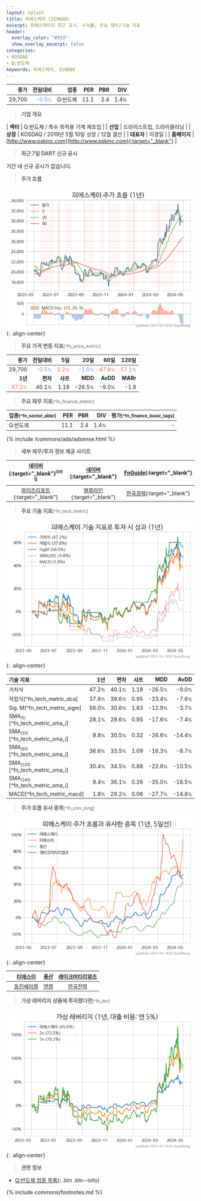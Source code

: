 ```yaml
---
layout: splash
title: 피에스케이 (319660)
excerpt: 피에스케이의 최근 공시, 수익률, 주요 재무/기술 지표
header:
  overlay_color: "#333"
  show_overlay_excerpt: false
categories:
- KOSDAQ
- Q:반도체
keywords: 피에스케이, 319660
---
```


| **종가** | **전일대비** | **업종** | **PER** | **PBR** | **DIV** |
| -------: | -----------: | -------: | ------: | ------: | ------: |
| 29,700 | <span style="color: cornflowerblue">-0.5<small>%</small></span> | Q:반도체 | 11.1 | 2.4 | 1.4<small>%</small> |

<!-- more -->


> **기업 개요**<a id="company"></a>

| <span style="white-space:nowrap;">**섹터**</span> | Q:반도체 / 특수 목적용 기계 제조업 |
| <span style="white-space:nowrap;">**산업**</span> | 드라이스트립, 드라이클리닝 |
| <span style="white-space:nowrap;">**상장**</span> | KOSDAQ / 2019년 5월 10일 상장 / 12월 결산 |
| <span style="white-space:nowrap;">**대표자**</span> | 이경일 |
| <span style="white-space:nowrap;">**홈페이지**</span> | [http://www.pskinc.com](http://www.pskinc.com){:target="_blank"} |


> **최근 7일 DART 신규 공시**<a id="dart"></a>

기간 내 신규 공시가 없습니다.


> **주가 흐름**<a id="price"></a>

![319660](/stock/images/319660.png){: .align-center}


> **주요 가격 변동 지표**<small>[^fn_price_metric]</small>

| **종가** | **전일대비** | **5일** | **20일** | **60일** | **120일** |
| -------: | -----------: | ------: | -------: | -------: | --------: |
| 29,700 | <span style="color: cornflowerblue">-0.5<small>%</small></span> | <span style="color: tomato">2.2<small>%</small></span> | <span style="color: cornflowerblue">-1.0<small>%</small></span> | <span style="color: tomato">47.8<small>%</small></span> | <span style="color: tomato">57.1<small>%</small></span> |
| **1년** | **편차** | **샤프** | **MDD** | **AvDD** | **MARr** |
| <span style="color: tomato">47.2<small>%</small></span> | 40.1<small>%</small> | 1.18 | -26.5<small>%</small> | -9.0<small>%</small> | -1.8 |


> **주요 재무 지표**<small>[^fn_finance_metric]</small>

| **업종**<small>[^fn_sector_abbr]</small> | **PER** | **PBR** | **DIV** | **평가**<small>[^fn_finance_basic_tags]</small> |
| :--------------------------------------- | ------: | ------: | ------: | ----------------------------------------------: |
| Q:반도체 | 11.1 | 2.4 | 1.4<small>%</small> | - |



{% include /commons/ads/adsense.html %}

> **세부 재무/투자 정보 제공 사이트**

| [네이버](https://m.stock.naver.com/domestic/stock/319660/finance/summary){:target="_blank"}<sup><small>모바일</small></sup> | [네이버](https://finance.naver.com/item/coinfo.naver?code=319660){:target="_blank"} | [FnGuide](https://comp.fnguide.com/SVO2/ASP/SVD_Invest.asp?gicode=A319660&MenuYn=Y){:target="_blank"} |
| :---: | :---: | :---: |
| [와이즈리포트](https://comp.wisereport.co.kr/company/c1040001.aspx?cmp_cd=319660){:target="_blank"} | [밸류라인](https://www.valueline.co.kr/finance/summary/319660){:target="_blank"} | [한국경제](https://markets.hankyung.com/stock/319660/financial-summary){:target="_blank"} |


> **주요 기술 지표**<small>[^fn_tech_metric]</small>


![319660](/stock/images/319660_tech.png){: .align-center}

| **기술 지표** | **1년** | **편차** | **샤프** | **MDD** | **AvDD** |
| :------------ | ------: | -----------: | -------: | ------: | -------: |
| 거치식 | 47.2<small>%</small> | 40.1<small>%</small> | 1.18 | -26.5<small>%</small> | -9.0<small>%</small> |
| 적립식[^fn_tech_metric_dca] | 37.8<small>%</small> | 39.6<small>%</small> | 0.95 | -23.4<small>%</small> | -7.6<small>%</small> |
| Sig. M[^fn_tech_metric_sigm] | 56.0<small>%</small> | 30.6<small>%</small> | 1.83 | -12.9<small>%</small> | -3.7<small>%</small> |
| SMA<small><sub>(5)</sub></small>[^fn_tech_metric_sma_i] | 28.1<small>%</small> | 29.6<small>%</small> | 0.95 | -17.6<small>%</small> | -7.4<small>%</small> |
| SMA<small><sub>(20)</sub></small>[^fn_tech_metric_sma_i] | 9.8<small>%</small> | 30.5<small>%</small> | 0.32 | -26.6<small>%</small> | -14.4<small>%</small> |
| SMA<small><sub>(60)</sub></small>[^fn_tech_metric_sma_i] | 36.6<small>%</small> | 33.5<small>%</small> | 1.09 | -16.3<small>%</small> | -8.7<small>%</small> |
| SMA<small><sub>(120)</sub></small>[^fn_tech_metric_sma_i] | 30.4<small>%</small> | 34.5<small>%</small> | 0.88 | -22.6<small>%</small> | -10.5<small>%</small> |
| SMA<small><sub>(240)</sub></small>[^fn_tech_metric_sma_i] | 9.4<small>%</small> | 36.1<small>%</small> | 0.26 | -35.0<small>%</small> | -18.5<small>%</small> |
| MACD[^fn_tech_metric_macd] | 1.8<small>%</small> | 29.2<small>%</small> | 0.06 | -27.7<small>%</small> | -14.8<small>%</small> |


> **주가 흐름 유사 종목**<a id="corr"></a><small>[^fn_corr_long]</small>

![319660](/stock/images/319660_corr.png){: .align-center}

|       | [티에스이](/131290/) | [풍산](/103140/) | [레이크머티리얼즈](/281740/) |
| :---: | :------------------------------------: | :------------------------------------: | :------------------------------------: |
|       | [동진쎄미켐](/005290/) | [엔켐](/348370/) | [한국전력](/015760/) |


> **가상 레버리지 상품에 투자했다면**<a id="2x"></a><small>[^fn_lev]</small>

![319660](/stock/images/319660_2x.png){: .align-center}


> **관련 정보**

- [Q:반도체 업종 목록](/stats/sector/kosdaq_업종_반도체_종목/){: .btn .btn--info}

{% include commons/footnotes.md %}